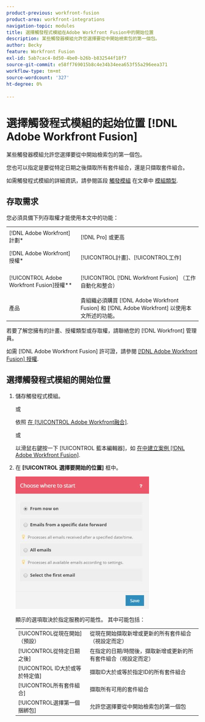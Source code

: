```yaml
---
product-previous: workfront-fusion
product-area: workfront-integrations
navigation-topic: modules
title: 選擇觸發程式模組在Adobe Workfront Fusion中的開始位置
description: 某些觸發器模組允許您選擇要從中開始檢索包的第一個包。
author: Becky
feature: Workfront Fusion
exl-id: 5ab7cac4-8d50-4be0-b26b-b832544f18f7
source-git-commit: e58ff769015b8c4e34b34eea653f55a296eea371
workflow-type: tm+mt
source-wordcount: '327'
ht-degree: 0%

---
```


# 選擇觸發程式模組的起始位置 [!DNL Adobe Workfront Fusion]

某些觸發器模組允許您選擇要從中開始檢索包的第一個包。

您也可以指定是要從特定日期之後擷取所有套件組合，還是只擷取套件組合。

如需觸發程式模組的詳細資訊，請參閱區段 [觸發模組](../../workfront-fusion/modules/module-types.md#triggers) 在文章中 [模組類型](../../workfront-fusion/modules/module-types.md).

## 存取需求

您必須具備下列存取權才能使用本文中的功能：

<table style="table-layout:auto">
 <col> 
 <col> 
 <tbody> 
  <tr> 
    <td role="rowheader">[!DNL Adobe Workfront] 計劃*</td> 
   <td> <p>[!DNL Pro] 或更高</p> </td> 
  </tr> 
  <tr data-mc-conditions=""> 
   <td role="rowheader">[!DNL Adobe Workfront] 授權*</td> 
   <td> <p>[!UICONTROL計畫]、[!UICONTROL工作]</p> </td> 
  </tr> 
  <tr> 
   <td role="rowheader">[!UICONTROL Adobe Workfront Fusion]授權**</td> 
   <td> <p>[!UICONTROL [!DNL Workfront Fusion] （工作自動化和整合） </p>  </td> 
  </tr> 
  <tr> 
   <td role="rowheader">產品</td> 
   <td>貴組織必須購買 [!DNL Adobe Workfront Fusion] 和 [!DNL Adobe Workfront] 以使用本文所述的功能。</td> 
  </tr> 
 </tbody> 
</table>

若要了解您擁有的計畫、授權類型或存取權，請聯絡您的 [!DNL Workfront] 管理員。

如需 [!DNL Adobe Workfront Fusion] 許可證，請參閱 [[!DNL Adobe Workfront Fusion] 授權](../../workfront-fusion/get-started/license-automation-vs-integration.md).

## 選擇觸發程式模組的開始位置

1. 儲存觸發程式模組。

   或

   依照 [在 [!UICONTROL Adobe Workfront融合]](../../workfront-fusion/modules/configure-a-modules-settings.md).

   或

   以滑鼠右鍵按一下 [!UICONTROL 藍本編輯器]，如 [在中建立案例 [!DNL Adobe Workfront Fusion]](../../workfront-fusion/scenarios/create-a-scenario.md).

1. 在 **[!UICONTROL 選擇要開始的位置]** 框中。

   ![](assets/choose-where-to-start-350x346.jpg)

   顯示的選項取決於指定服務的可能性。 其中可能包括：

   <table style="table-layout:auto">
        <tr>
            <td>[!UICONTROL從現在開始]（預設）</td>
            <td>從現在開始擷取新增或更新的所有套件組合（視設定而定）</td>
        </tr>
        <tr>
            <td>[!UICONTROL從特定日期之後]</td>
            <td>在指定的日期/時間後，擷取新增或更新的所有套件組合（視設定而定）</td>
        </tr>
        <tr>
            <td>[!UICONTROL ID大於或等於特定值]</td>
            <td>擷取ID大於或等於指定ID的所有套件組合</td> 
        </tr>
        <tr>
            <td>[!UICONTROL所有套件組合]</td>
            <td>擷取所有可用的套件組合</td>
        </tr>
        <tr>
            <td>[!UICONTROL選擇第一個捆綁包]</td>
            <td>允許您選擇要從中開始檢索包的第一個包</td>
        </tr>
   </table>
